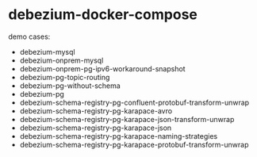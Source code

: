 
# debezium-docker-compose
demo cases:
*  debezium-mysql
*  debezium-onprem-mysql
*  debezium-onprem-pg-ipv6-workaround-snapshot
*  debezium-pg-topic-routing
*  debezium-pg-without-schema
*  debezium-pg
*  debezium-schema-registry-pg-confluent-protobuf-transform-unwrap
*  debezium-schema-registry-pg-karapace-avro
*  debezium-schema-registry-pg-karapace-json-transform-unwrap
*  debezium-schema-registry-pg-karapace-json
*  debezium-schema-registry-pg-karapace-naming-strategies
*  debezium-schema-registry-pg-karapace-protobuf-transform-unwrap
